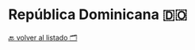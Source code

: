 # República Dominicana 🇩🇴

[🔙 volver al listado 🗂️](https://github.com/Villanuevand/google-experts-latam)️